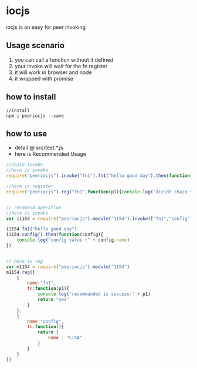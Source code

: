 # iocjs
iocjs is an easy for peer invoking

## Usage scenario
1. you can call a function without it defined
2. your invoke will wait for the fn register
3. it will work in browser and node
4. it wrapped with promise

## how to install 
    //install
    npm i peeriocjs --save
    
## how to use
* detail @ src/test.*.js
* here is Recommended Usage
```JavaScript
//chain invoke
//here is invoke
require("peeriocjs").invoke("fn1").fn1("hello good day").then(function(data){ console.log("here is then")})

//here is register
require("peeriocjs").reg("fn1",function(p1){console.log("divide chain success:" + p1 + " "+ this.LiSA)},{ LiSA : "love and peace"})


// recomand operation
//here is invoke
var i1154 = require("peeriocjs").module("1154").invoke(["fn1","config"])

i1154.fn1("hello good day")
i1154.config().then(function(config){
    console.log("config value :" + config.name)
})


// here is reg
var m1154 = require("peeriocjs").module("1154")
m1154.reg([
    {
        name:"fn1",
        fn:function(p1){
            console.log("recommanded is success:" + p1)
            return "yes"
        }
    },
    {
        name:"config",
        fn:function(){
            return {
                name : "LiSA"
            }
        }
    }
])
```
